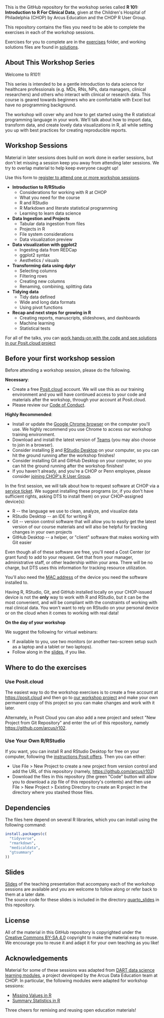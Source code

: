 This is the GitHub repository for the workshop series called **R 101: Introduction to R For Clinical Data**, given at the Children's Hospital of Philadelphia (CHOP) by Arcus Education and the CHOP R User Group.

This repository contains the files you need to be able to complete the exercises in each of the workshop sessions.  

Exercises for you to complete are in the [exercises](https://github.com/arcus/r101/tree/main/exercises) folder, and working solutions files are found in [solutions](https://github.com/arcus/r101/tree/main/solutions).

## About This Workshop Series

Welcome to R101! 

This series is intended to be a gentle introduction to data science for healthcare professionals (e.g. MDs, RNs, NPs, data managers, clinical researchers) and others who interact with clinical or research data. This course is geared towards beginners who are comfortable with Excel but have no programming background.
 
The workshop will cover why and how to get started using the R statistical programming language in your work. We’ll talk about how to import data, transform data, and create lovely data visualizations in R, all while setting you up with best practices for creating reproducible reports. 

## Workshop Sessions

Material in later sessions does build on work done in earlier sessions, but don't let missing a session keep you away from attending later sessions.  We try to overlap material to help keep everyone caught up!

Use this form to [register to attend one or more workshop sessions](https://redcap.link/R101_Signup).

- **Introduction to R/RStudio**
  * Considerations for working with R at CHOP
  * What you need for the course
  * R and RStudio
  * R Markdown and literate statistical programming
  * Learning to learn data science
- **Data Ingestion and Projects**
  * Tabular data ingestion from files
  * Projects in R
  * File system considerations
  * Data visualization preview
- **Data visualization with ggplot2**
  * Ingesting data from REDCap
  * ggplot2 syntax
  * Aesthetics / visuals 
- **Transforming data using dplyr**
  * Selecting columns
  * Filtering rows
  * Creating new columns
  * Renaming, combining, splitting data
- **Tidying data**
  * Tidy data defined
  * Wide and long data formats 
  * Using pivot functions
- **Recap and next steps for growing in R**
  * Creating reports, manuscripts, slideshows, and dashboards
  * Machine learning
  * Statistical tests 

For all of the talks, you can [work hands-on with the code and see solutions in our Posit.cloud project](https://posit.cloud/content/7522885)

## Before your first workshop session

Before attending a workshop session, please do the following.  

**Necessary**:

* Create a free [Posit.cloud](https://posit.cloud) account.  We will use this as our training environment and you will have continued access to your code and materials after the workshop, through your account at Posit.cloud.
* Please review our [Code of Conduct](https://github.com/arcus/intro-to-r-for-clinical-data/blob/main/conduct.md).

**Highly Recommended**:

* Install or update the [Google Chrome browser](https://www.google.com/chrome/) on the computer you'll use.  We highly recommend you use Chrome to access our workshop training environment.
* Download and install the latest version of [Teams](https://www.microsoft.com/en-us/microsoft-teams/download-app) (you may also choose to join in a browser).
* Consider installing [R](https://cloud.r-project.org/) and [RStudio Desktop](https://rstudio.com/products/rstudio/download/) on your computer, so you can hit the ground running after the workshop finishes!
* Consider installing Git and GitHub Desktop on your computer, so you can hit the ground running after the workshop finishes!
* If you haven't already, and you're a CHOP or Penn employee, please consider [joining CHOP's R User Group](http://bit.ly/chopRusers).


In the first session, we will talk about how to request software at CHOP via a [service ticket](https://chop.service-now.com/esc?id=sc_cat_item&sys_id=fbf31958db4efe00de9e782bbf96192c).  We suggest installing these programs (or, if you don't have sufficient rights, asking DTS to install them) on your CHOP-assigned device(s):

* R -- the language we use to clean, analyze, and visualize data 
* RStudio Desktop -- an IDE for writing R 
* Git -- version control software that will allow you to easily get the latest version of our course materials and will also be helpful for tracking changes in your own projects
* GitHub Desktop -- a helper, or "client" software that makes working with Git easier

Even though all of these software are free, you'll need a Cost Center (or grant fund) to add to your request.  Get that from your manager, administrative staff, or other leadership within your area.  There will be no charge, but DTS uses this information for tracking resource utilization.

You'll also need the [MAC address](https://www.cmu.edu/computing/services/endpoint/network-access/mac-address.html) of the device you need the software installed to.

Having R, RStudio, Git, and GitHub installed locally on your CHOP-issued device is not the **only** way to work with R and RStudio, but it can be the most convenient, and will be compliant with the constraints of working with real clinical data.  You won't want to rely on RStudio on your personal device or on the cloud when it comes to working with real data!

**On the day of your workshop**

We suggest the following for virtual webinars:

* If available to you, use two monitors (or another two-screen setup such as a laptop and a tablet or two laptops).
* Follow along in the [slides](https://pm0kjp.quarto.pub/r101/quarto_slides/index.html#), if you like.

## Where to do the exercises

### Use Posit.cloud

The easiest way to do the workshop exercises is to create a free account at <https://posit.cloud> and then go to [our workshop project](https://posit.cloud/content/7522885) and make your own permanent copy of this project so you can make changes and work with it later.

Alternately, in Posit Cloud you can also add a new project and select "New Project from Git Repository" and enter the url of this repository, namely <https://github.com/arcus/r102>.

### Use Your Own R/RStudio

If you want, you can install R and RStudio Desktop for free on your computer, following the [instructions Posit offers](https://posit.co/download/rstudio-desktop/).  Then you can either:

* Use File > New Project to create a new project from version control and add the URL of this repository (namely, <https://github.com/arcus/r102>)
* Download the files in this repository (the green "Code" button will allow you to download a zip file of this repository's contents) and then use File > New Project > Existing Directory to create an R project in the directory where you stashed those files.

## Dependencies

The files here depend on several R libraries, which you can install using the following command:

```r
install.packages(c(
  "tidyverse",
  "rmarkdown",
  "medicaldata",
  "gtsummary"
))
```

## Slides

[Slides](https://rosemhartman.quarto.pub/r102/quarto_slides/index.html#/r102-mastering-the-fundamentals-in-r) of the teaching presentation that accompany each of the workshop sessions are available and you are welcome to follow along or refer back to them at a later date.  
The source code for these slides is included in the directory [quarto_slides](https://github.com/arcus/r102/tree/main/quarto_slides) in this repository.

## License

All of the material in this GitHub repository is copyrighted under the [Creative Commons BY-SA 4.0](https://creativecommons.org/licenses/by-sa/4.0/) copyright to make the material easy to reuse. 
We encourage you to reuse it and adapt it for your own teaching as you like!

## Acknowledgements

Material for some of these sessions was adapted from [DART data science learning modules](https://arcus.github.io/education_modules/educators), a project developed by the Arcus Data Education team at CHOP. 
In particular, the following modules were adapted for workshop sessions: 

- [Missing Values in R](https://bit.ly/DART_r_missing_values)
- [Summary Statistics in R](https://bit.ly/DART_r_summary_stats)

Three cheers for remixing and reusing open education materials! 
